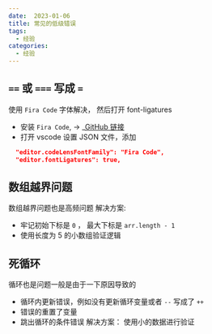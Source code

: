```yaml
---
date:  2023-01-06
title: 常见的低级错误
tags: 
  - 经验
categories:
  - 经验
---
```


## `==` 或 `===` 写成 `=`
使用 `Fira Code` 字体解决， 然后打开 font-ligatures
- 安装 `Fira Code`, -> _[GitHub 链接](https://github.com/tonsky/FiraCode)
- 打开 vscode 设置 JSON 文件，添加
```json
  "editor.codeLensFontFamily": "Fira Code",
  "editor.fontLigatures": true,
```

## 数组越界问题
数组越界问题也是高频问题
解决方案:
- 牢记初始下标是 `0` ， 最大下标是 `arr.length - 1`
- 使用长度为 5 的小数组验证逻辑

## 死循环
循环也是问题一般是由于一下原因导致的
- 循环内更新错误，例如没有更新循环变量或者 `--`  写成了 `++` 
- 错误的重置了变量
- 跳出循环的条件错误
解决方案：
使用小的数据进行验证
